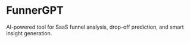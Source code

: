 # FunnerGPT
AI-powered tool for SaaS funnel analysis, drop-off prediction, and smart insight generation.
